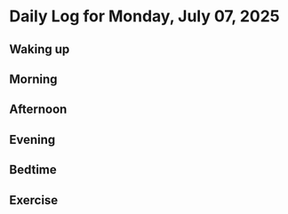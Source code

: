 # Daily Log for Monday, July 07, 2025

## Waking up

## Morning

## Afternoon

## Evening

## Bedtime

## Exercise
